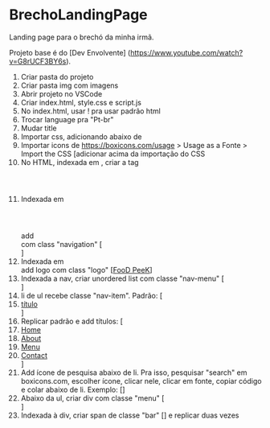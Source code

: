 # BrechoLandingPage

Landing page para o brechó da minha irmã.

Projeto base é do [Dev Envolvente] (https://www.youtube.com/watch?v=G8rUCF3BY6s).

1) Criar pasta do projeto
2) Criar pasta img com imagens
3) Abrir projeto no VSCode
4) Criar index.html, style.css e script.js
5) No index.html, usar ! pra usar padrão html
6) Trocar language pra "Pt-br"
7) Mudar title
8) Importar css, adicionando <link rel="stylesheet" href="style.css"> abaixo de <meta name="viewport" content="width=device-width, initial-scale=1.0">
9) Importar icons de https://boxicons.com/usage > Usage as a Fonte > Import the CSS [adicionar <link href='https://unpkg.com/boxicons@2.1.4/css/boxicons.min.css' rel='stylesheet'> acima da importação do CSS
10) No HTML, indexada em <body></body>, criar a tag <header></header>
11) Indexada em <header></header> add <nav></nav> com class "navigation" [<nav class="navigation">]
12) Indexada em <nav></nav> add logo com class "logo" [<a href="#" class="logo">F<span>oo</span>D P<span>ee</span>K</a>]
13) Indexada a nav, criar unordered list com classe "nav-menu" [<ul class="nav-menu"></ul>]
14) li de ul recebe classe "nav-item". Padrão:   [<li class="nav-item"><a href="#">título</a></li>]
15) Replicar padrão e add títulos:	[<li class="nav-item"><a href="#">Home</a></li>
					<li class="nav-item"><a href="#">About</a></li>
					<li class="nav-item"><a href="#">Menu</a></li>
					<li class="nav-item"><a href="#">Contact</a></li>]
15) Add ícone de pesquisa abaixo de li. Pra isso, pesquisar "search" em boxicons.com, escolher ícone, clicar nele, clicar em fonte, copiar código e colar abaixo de li. Exemplo: [<i class='bx bx-search'></i>]
16) Abaixo da ul, criar div com classe "menu" [<div class="menu">]
17) Indexada à div, criar span de classe "bar" [<span class="bar"></span>] e replicar duas vezes